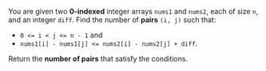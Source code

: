 You are given two **0-indexed** integer arrays `nums1` and `nums2`, each of size `n`, and an integer `diff`. Find the number of **pairs** `(i, j)` such that:

- `0 <= i < j <= n - 1` and
- `nums1[i] - nums1[j] <= nums2[i] - nums2[j] + diff`.

Return the **number of pairs** that satisfy the conditions.